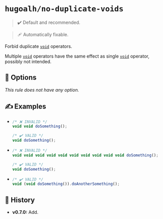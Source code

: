# `hugoalh/no-duplicate-voids`

> ✔️ Default and recommended.

> 🩹 Automatically fixable.

Forbid duplicate [`void`][ecmascript-void] operators.

Multiple [`void`][ecmascript-void] operators have the same effect as single [`void`][ecmascript-void] operator, possibly not intended.

## 🔧 Options

*This rule does not have any option.*

## ✍️ Examples

- ```ts
  /* ❌ INVALID */
  void void doSomething();

  /* ✔️ VALID */
  void doSomething();
  ```
- ```ts
  /* ❌ INVALID */
  void void void void void void void void void void doSomething();

  /* ✔️ VALID */
  void doSomething();
  ```
- ```ts
  /* ✔️ VALID */
  void (void doSomething()).doAnotherSomething();
  ```

## 📜 History

- **v0.7.0:** Add.

[ecmascript-void]: https://developer.mozilla.org/en-US/docs/Web/JavaScript/Reference/Operators/void
